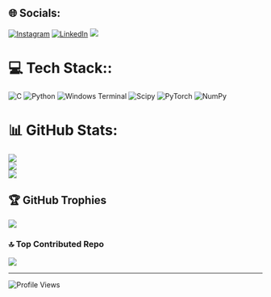 

## 🌐 Socials:
[![Instagram](https://img.shields.io/badge/Instagram-%23E4405F.svg?logo=Instagram&logoColor=white)](https://instagram.com/h_k_raundal)
[![LinkedIn](https://img.shields.io/badge/LinkedIn-%230077B5.svg?logo=linkedin&logoColor=white)](https://www.linkedin.com/in/harsh-raundal-b4a384215/)
[![](https://visitcount.itsvg.in/api?id=BlacklegCODE&label=Profile%20Views&color=0&icon=0&pretty=true)](https://visitcount.itsvg.in)

# 💻 Tech Stack::
![C](https://img.shields.io/badge/c-%2300599C.svg?style=for-the-badge&logo=c&logoColor=white)
![Python](https://img.shields.io/badge/python-3670A0?style=for-the-badge&logo=python&logoColor=ffdd54)
![Windows Terminal](https://img.shields.io/badge/Windows%20Terminal-%234D4D4D.svg?style=for-the-badge&logo=windows-terminal&logoColor=white)
![Scipy](https://img.shields.io/badge/SciPy-%230C55A5.svg?style=for-the-badge&logo=scipy&logoColor=white)
![PyTorch](https://img.shields.io/badge/PyTorch-%23EE4C2C.svg?style=for-the-badge&logo=PyTorch&logoColor=white)
![NumPy](https://img.shields.io/badge/numpy-%23013243.svg?style=for-the-badge&logo=numpy&logoColor=white)

# 📊 GitHub Stats:
![](https://github-readme-stats.vercel.app/api?username=BlacklegCODE&theme=dark&hide_border=false&include_all_commits=true&count_private=false)<br/>
![](https://github-readme-streak-stats.herokuapp.com/?user=BlacklegCODE&theme=dark&hide_border=false)<br/>
![](https://github-readme-stats.vercel.app/api/top-langs/?username=BlacklegCODE&theme=dark&hide_border=false&include_all_commits=true&count_private=false&layout=compact)

## 🏆 GitHub Trophies
![](https://github-profile-trophy.vercel.app/?username=BlacklegCODE&theme=radical&no-frame=false&no-bg=true&margin-w=4)

### 🔝 Top Contributed Repo
![](https://github-contributor-stats.vercel.app/api?username=BlacklegCODE&limit=5&theme=dark&combine_all_yearly_contributions=true)

---

![Profile Views](https://komarev.com/ghpvc/?username=BlacklegCODE&label=Profile%20Views&color=0e75b6&style=flat)


<!-- Proudly created with GPRM ( https://gprm.itsvg.in ) -->
